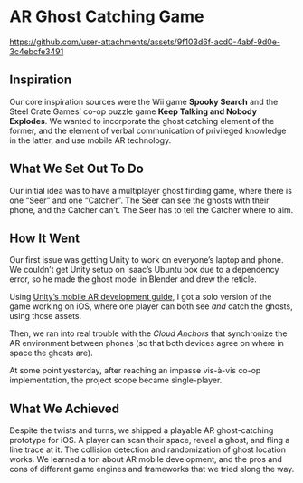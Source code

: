 # AR Ghost Catching Game

https://github.com/user-attachments/assets/9f103d6f-acd0-4abf-9d0e-3c4ebcfe3491

## Inspiration

Our core inspiration sources were the Wii game **Spooky Search** and the Steel Crate Games’ co-op puzzle game **Keep Talking and Nobody Explodes**. We wanted to incorporate the ghost catching element of the former, and the element of verbal communication of privileged knowledge in the latter, and use mobile AR technology.

## What We Set Out To Do

Our initial idea was to have a multiplayer ghost finding game, where there is one “Seer” and one “Catcher”. The Seer can see the ghosts with their phone, and the Catcher can’t. The Seer has to tell the Catcher where to aim. 

## How It Went

Our first issue was getting Unity to work on everyone’s laptop and phone. We couldn’t get Unity setup on Isaac’s Ubuntu box due to a dependency error, so he made the ghost model in Blender and drew the reticle.

Using [Unity’s mobile AR development guide](​​https://learn.unity.com/pathway/mobile-ar-development), I got a solo version of the game working on iOS, where one player can both see *and* catch the ghosts, using those assets.

Then, we ran into real trouble with the *Cloud Anchors* that synchronize the AR environment between phones (so that both devices agree on where in space the ghosts are). 

At some point yesterday, after reaching an impasse vis-à-vis co-op implementation, the project scope became single-player.

## What We Achieved

Despite the twists and turns, we shipped a playable AR ghost-catching prototype for iOS. A player can scan their space, reveal a ghost, and fling a line trace at it. The collision detection and randomization of ghost location works. We learned a ton about AR mobile development, and the pros and cons of different game engines and frameworks that we tried along the way.
